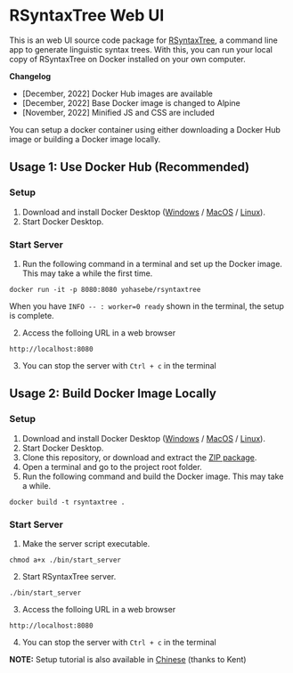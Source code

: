# RSyntaxTree Web UI

This is an web UI source code package for [RSyntaxTree](https://github.com/yohasebe/rsyntaxtree), a command line app to generate linguistic syntax trees. With this, you can run your local copy of RSyntaxTree on Docker installed on your own computer.

**Changelog**

- [December, 2022] Docker Hub images are available
- [December, 2022] Base Docker image is changed to Alpine
- [November, 2022] Minified JS and CSS are included

You can setup a docker container using either downloading a Docker Hub image or building a Docker image locally.

## Usage 1: Use Docker Hub (Recommended)

### Setup

1. Download and install Docker Desktop ([Windows](https://docs.docker.com/desktop/windows/install/) / [MacOS](https://docs.docker.com/desktop/mac/install/) / [Linux](https://docs.docker.com/desktop/linux/install/)).
2. Start Docker Desktop.

### Start Server

1. Run the following command in a terminal and set up the Docker image. This may take a while the first time. 

```
docker run -it -p 8080:8080 yohasebe/rsyntaxtree
```

When you have `INFO -- : worker=0 ready` shown in the terminal, the setup is complete.

2. Access the folloing URL in a web browser

```
http://localhost:8080
```

3. You can stop the server with `Ctrl + c` in the terminal

## Usage 2: Build Docker Image Locally

### Setup

1. Download and install Docker Desktop ([Windows](https://docs.docker.com/desktop/windows/install/) / [MacOS](https://docs.docker.com/desktop/mac/install/) / [Linux](https://docs.docker.com/desktop/linux/install/)).
2. Start Docker Desktop.
3. Clone this repository, or download and extract the [ZIP package](https://github.com/yohasebe/rsyntaxtree_web/archive/refs/heads/main.zip).
4. Open a terminal and go to the project root folder.
5. Run the following command and build the Docker image. This may take a while.

```
docker build -t rsyntaxtree .
```

### Start Server

1. Make the server script executable.

```
chmod a+x ./bin/start_server
```

2. Start RSyntaxTree server.

```
./bin/start_server
```

3. Access the folloing URL in a web browser

```
http://localhost:8080
```

4. You can stop the server with `Ctrl + c` in the terminal

**NOTE:** Setup tutorial is also available in [Chinese](https://zhuanlan.zhihu.com/p/585260718) (thanks to Kent)
